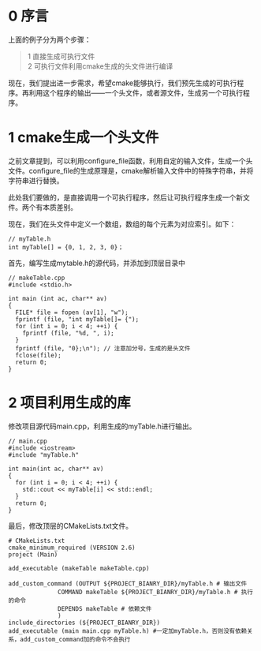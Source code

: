 # 0 序言
上面的例子分为两个步骤：
> 1 直接生成可执行文件  
2 可执行文件利用cmake生成的头文件进行编译  


现在，我们提出进一步需求，希望cmake能够执行，我们预先生成的可执行程序。再利用这个程序的输出——一个头文件，或者源文件，生成另一个可执行程序。

# 1 cmake生成一个头文件
之前文章提到，可以利用configure_file函数，利用自定的输入文件，生成一个头文件。configure_file的生成原理是，cmake解析输入文件中的特殊字符串，并将字符串进行替换。

此处我们要做的，是直接调用一个可执行程序，然后让可执行程序生成一个新文件。两个有本质差别。

现在，我们在头文件中定义一个数组，数组的每个元素为对应索引。如下：

```
// myTable.h
int myTable[] = {0, 1, 2, 3, 0}；
```
首先，编写生成mytable.h的源代码，并添加到顶层目录中

```
// makeTable.cpp
#include <stdio.h>

int main (int ac, char** av)
{
  FILE* file = fopen (av[1], "w");
  fprintf (file, "int myTable[]= {");
  for (int i = 0; i < 4; ++i) {
    fprintf (file, "%d, ", i);
  }
  fprintf (file, "0};\n"); // 注意加分号，生成的是头文件
  fclose(file);
  return 0;
}
```

# 2 项目利用生成的库
修改项目源代码main.cpp，利用生成的myTable.h进行输出。

```
// main.cpp
#include <iostream>
#include "myTable.h"

int main(int ac, char** av)
{
  for (int i = 0; i < 4; ++i) {
    std::cout << myTable[i] << std::endl;
  }
  return 0;
}
```

最后，修改顶层的CMakeLists.txt文件。

```
# CMakeLists.txt
cmake_minimum_required (VERSION 2.6)
project (Main)

add_executable (makeTable makeTable.cpp)

add_custom_command (OUTPUT ${PROJECT_BIANRY_DIR}/myTable.h # 输出文件
              COMMAND makeTable ${PROJECT_BIANRY_DIR}/myTable.h # 执行的命令
              DEPENDS makeTable # 依赖文件
              )
include_directories (${PROJECT_BIANRY_DIR})
add_executable (main main.cpp myTable.h) #一定加myTable.h，否则没有依赖关系，add_custom_command加的命令不会执行
```
